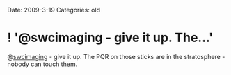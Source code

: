Date: 2009-3-19
Categories: old

# ! '@swcimaging - give it up.  The...'

@<a href="http://twitter.com/swcimaging">swcimaging</a> - give it up.  The PQR on those sticks are in the stratosphere - nobody can touch them.
